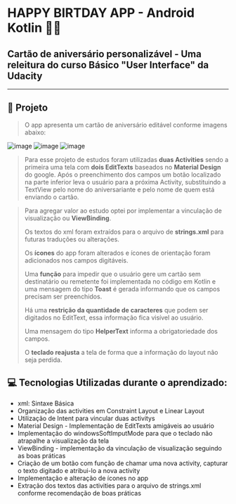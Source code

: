 # HAPPY BIRTDAY APP - Android Kotlin 🎉🎂

## Cartão de aniversário personalizável - Uma releitura do curso Básico "User Interface" da Udacity
---
## 📱 Projeto

> O app apresenta um cartão de aniversário editável conforme imagens abaixo:

![image](https://user-images.githubusercontent.com/89861753/164293652-f3f9682b-195d-486e-a0e5-21e5921757d1.png)
![image](https://user-images.githubusercontent.com/89861753/164293663-74e17ae8-bf99-4341-ae0c-af9b71721182.png)
![image](https://user-images.githubusercontent.com/89861753/164293672-ebf95da5-58ef-4952-8d57-f1b10e6bfc96.png)

> Para esse projeto de estudos foram utilizadas **duas Activities** sendo a primeira uma tela com **dois EditTexts** baseados no **Material Design** do google. Após o preenchimento dos campos um botão localizado na parte inferior leva o usuário para a próxima Activity, substituindo a TextView pelo nome do aniversariante e pelo nome de quem está enviando o cartão.

> Para agregar valor ao estudo optei por implementar a vinculação de visualização ou **ViewBinding**.<p> Os textos do xml foram extraídos para o arquivo de **strings.xml** para futuras traduções ou alterações.<p> Os **ícones** do app foram alterados e ícones de orientação foram adicionados nos campos digitáveis.<p> Uma **função** para impedir que o usuário gere um cartão sem destinatário ou remetente foi implementada no código em Kotlin e uma mensagem do tipo **Toast** é gerada informando que os campos precisam ser preenchidos.<p> Há uma **restrição da quantidade de caracteres** que podem ser digitados no EditText, essa informação fica visível ao usuário.<p> Uma mensagem do tipo **HelperText** informa a obrigatoriedade dos campos.<p> O **teclado reajusta** a tela de forma que a informação do layout não seja perdida.

## 💻 Tecnologias Utilizadas durante o aprendizado:

- xml: Sintaxe Básica
- Organização das activities em Constraint Layout e Linear Layout
- Utilização de Intent para vincular duas activitys
- Material Design - Implementação de EditTexts amigáveis ao usuário
- Implementação do windowsSoftImputMode para que o teclado não atrapalhe a visualização da tela
- ViewBinding - implementação da vinculação de visualização seguindo as boas práticas
- Criação de um botão com função de chamar uma nova activity, capturar o texto digitado e atribui-lo a nova activity
- Implementação e alteração de ícones no app
- Extração dos textos das activities para o arquivo de strings.xml conforme recomendação de boas práticas
